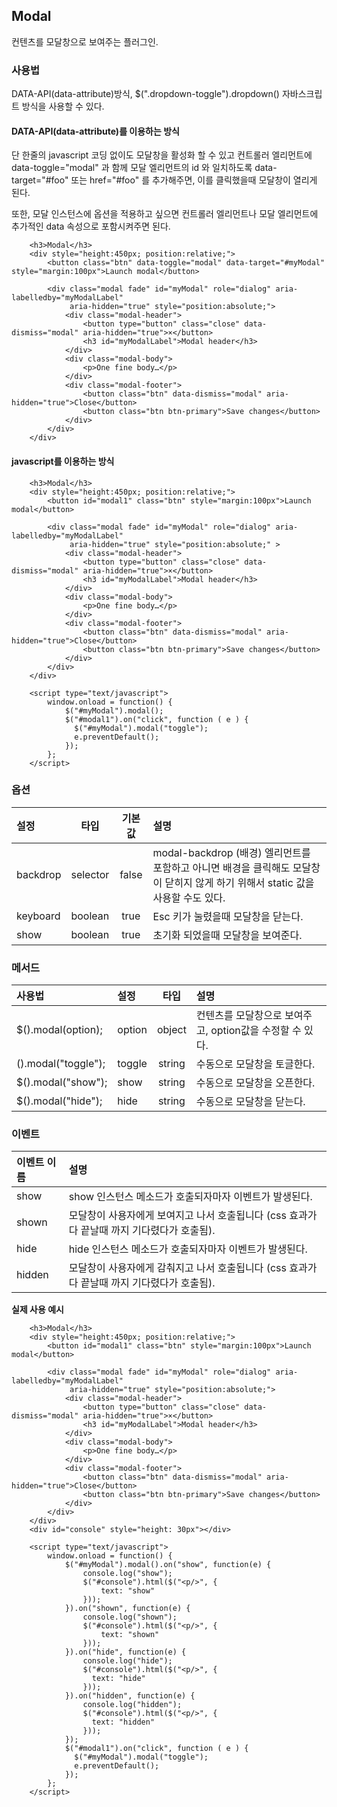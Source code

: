 <!--
layout: 'post'
section: 'Cornerstone Framework'
title: 'Modal'
outline: '컨텐츠를 모달창으로 보여주는 플러그인. data-attribute를 이용하는 방식. 단 한줄의 javascript 코딩 없이도 모달창을 활성화 할 수 있다. 컨트롤러 엘리먼트에 data-toggle="modal" 과 함께 모달 엘리먼트의 id 와 일치하도록 data-target="#foo" 또는 href="#foo" 를 추가해주면, 이를 클릭했을때 모달창이 열리게 된다…'
date: '2012-11-16'
tagstr: 'widget'
order: '[4, 3, 5]'
thumbnail: '4.3.05.modal.png'
-->

## Modal
컨텐츠를 모달창으로 보여주는 플러그인.

### 사용법

DATA-API(data-attribute)방식, $(".dropdown-toggle").dropdown() 자바스크립트 방식을 사용할 수 있다.

#### DATA-API(data-attribute)를 이용하는 방식

단 한줄의 javascript 코딩 없이도 모달창을 활성화 할 수 있고 컨트롤러 엘리먼트에 data-toggle="modal" 과 함께 모달 엘리먼트의 id 와 일치하도록 data-target="#foo" 또는 href="#foo" 를 추가해주면, 이를 클릭했을때 모달창이 열리게 된다.

또한, 모달 인스턴스에 옵션을 적용하고 싶으면 컨트롤러 엘리먼트나 모달 엘리먼트에 추가적인 data 속성으로 포함시켜주면 된다.

``` cm
    <h3>Modal</h3>
    <div style="height:450px; position:relative;">
        <button class="btn" data-toggle="modal" data-target="#myModal" style="margin:100px">Launch modal</button>

        <div class="modal fade" id="myModal" role="dialog" aria-labelledby="myModalLabel"
             aria-hidden="true" style="position:absolute;">
            <div class="modal-header">
                <button type="button" class="close" data-dismiss="modal" aria-hidden="true">×</button>
                <h3 id="myModalLabel">Modal header</h3>
            </div>
            <div class="modal-body">
                <p>One fine body…</p>
            </div>
            <div class="modal-footer">
                <button class="btn" data-dismiss="modal" aria-hidden="true">Close</button>
                <button class="btn btn-primary">Save changes</button>
            </div>
        </div>
    </div>
```

#### javascript를 이용하는 방식

``` cm
    <h3>Modal</h3>
    <div style="height:450px; position:relative;">
        <button id="modal1" class="btn" style="margin:100px">Launch modal</button>

        <div class="modal fade" id="myModal" role="dialog" aria-labelledby="myModalLabel"
             aria-hidden="true" style="position:absolute;" >
            <div class="modal-header">
                <button type="button" class="close" data-dismiss="modal" aria-hidden="true">×</button>
                <h3 id="myModalLabel">Modal header</h3>
            </div>
            <div class="modal-body">
                <p>One fine body…</p>
            </div>
            <div class="modal-footer">
                <button class="btn" data-dismiss="modal" aria-hidden="true">Close</button>
                <button class="btn btn-primary">Save changes</button>
            </div>
        </div>
    </div>

    <script type="text/javascript">
	    window.onload = function() {
            $("#myModal").modal();
            $("#modal1").on("click", function ( e ) {
              $("#myModal").modal("toggle");
              e.preventDefault();
            });
        };
    </script>
```

### 옵션
설정 | 타입 | 기본값 | 설명
:-- | :-: | :-: | :--
backdrop | selector | false | modal-backdrop (배경) 엘리먼트를 포함하고 아니면 배경을 클릭해도 모달창이 닫히지 않게 하기 위해서 static 값을 사용할 수도 있다.
keyboard | boolean | true | Esc 키가 눌렸을때 모달창을 닫는다.
show | boolean | true | 초기화 되었을때 모달창을 보여준다.

### 메서드

사용법 | 설정 | 타입 | 설명
:-- | :-- | :-: | :--
$().modal(option); | option | object | 컨텐츠를 모달창으로 보여주고, option값을 수정할 수 있다.
().modal("toggle"); | toggle | string | 수동으로 모달창을 토글한다.
$().modal("show"); | show | string | 수동으로 모달창을 오픈한다.
$().modal("hide"); | hide | string | 수동으로 모달창을 닫는다.

### 이벤트

이벤트 이름 | 설명
:-- | :--
show | show 인스턴스 메소드가 호출되자마자 이벤트가 발생된다.
shown | 모달창이 사용자에게 보여지고 나서 호출됩니다 (css 효과가 다 끝날때 까지 기다렸다가 호출됨).
hide | hide 인스턴스 메소드가 호출되자마자 이벤트가 발생된다.
hidden | 모달창이 사용자에게 감춰지고 나서 호출됩니다 (css 효과가 다 끝날때 까지 기다렸다가 호출됨).

__실제 사용 예시__

``` cm
    <h3>Modal</h3>
    <div style="height:450px; position:relative;">
        <button id="modal1" class="btn" style="margin:100px">Launch modal</button>

        <div class="modal fade" id="myModal" role="dialog" aria-labelledby="myModalLabel"
             aria-hidden="true" style="position:absolute;">
            <div class="modal-header">
                <button type="button" class="close" data-dismiss="modal" aria-hidden="true">×</button>
                <h3 id="myModalLabel">Modal header</h3>
            </div>
            <div class="modal-body">
                <p>One fine body…</p>
            </div>
            <div class="modal-footer">
                <button class="btn" data-dismiss="modal" aria-hidden="true">Close</button>
                <button class="btn btn-primary">Save changes</button>
            </div>
        </div>
    </div>
    <div id="console" style="height: 30px"></div>

    <script type="text/javascript">
	    window.onload = function() {
            $("#myModal").modal().on("show", function(e) {
                console.log("show");
                $("#console").html($("<p/>", {
                    text: "show"
                }));
            }).on("shown", function(e) {
                console.log("shown");
                $("#console").html($("<p/>", {
                    text: "shown"
                }));
            }).on("hide", function(e) {
                console.log("hide");
                $("#console").html($("<p/>", {
                  text: "hide"
                }));
            }).on("hidden", function(e) {
                console.log("hidden");
                $("#console").html($("<p/>", {
                  text: "hidden"
                }));
            });
            $("#modal1").on("click", function ( e ) {
              $("#myModal").modal("toggle");
              e.preventDefault();
            });
        };
    </script>
```

<script type="text/javascript">
var $table = $("table");
$table.addClass("table table-bordered").each(function(i) {
    var $this = $(this);
    if(i == 2) {
        $this.find("thead tr > th:first-child").addClass("fixed_table");
        $this.find("tbody tr > td:first-child").addClass("fixed_table");
    } else {
        $this.find("thead tr > th:not(th:nth-child(4))").addClass("fixed_table");
        $this.find("tbody tr > td:not(td:nth-child(4))").addClass("fixed_table");
    }
});
</script>